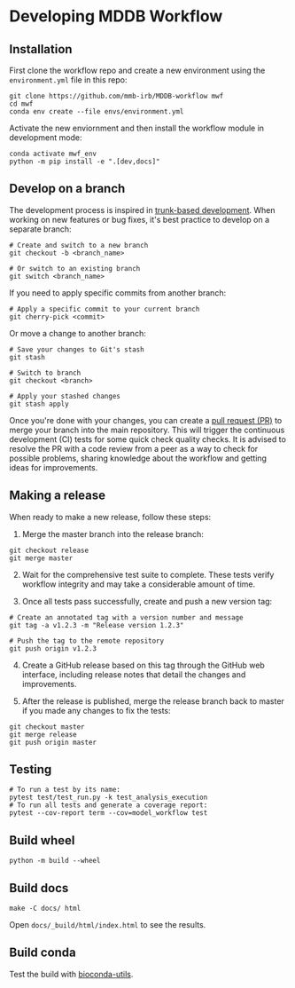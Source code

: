 # Developing MDDB Workflow

## Installation

First clone the workflow repo and create a new environment using the `environment.yml` file in this repo:

``` shell
git clone https://github.com/mmb-irb/MDDB-workflow mwf
cd mwf
conda env create --file envs/environment.yml
```

Activate the new enviornment and then install the workflow module in development mode:

``` shell
conda activate mwf_env
python -m pip install -e ".[dev,docs]"
```

## Develop on a branch

The development process is inspired in [trunk-based development](https://trunkbaseddevelopment.com/). When working on new features or bug fixes, it's best practice to develop on a separate branch:

```shell
# Create and switch to a new branch
git checkout -b <branch_name>

# Or switch to an existing branch
git switch <branch_name>
```
If you need to apply specific commits from another branch:

```shell
# Apply a specific commit to your current branch
git cherry-pick <commit>
```

Or move a change to another branch:
```shell
# Save your changes to Git's stash
git stash

# Switch to branch
git checkout <branch>

# Apply your stashed changes
git stash apply  
```

Once you're done with your changes, you can create a [pull request (PR)](https://github.com/mmb-irb/MDDB-workflow/pulls) to merge your branch into the main repository. This will trigger the continuous development (CI) tests for some quick check quality checks. It is advised to resolve the PR  with a code review from a peer as a way to check for possible problems, sharing knowledge about the workflow and getting ideas for improvements.

## Making a release

When ready to make a new release, follow these steps:

1. Merge the master branch into the release branch:

```shell
git checkout release
git merge master
```

2. Wait for the comprehensive test suite to complete. These tests verify workflow integrity and may take a considerable amount of time.

3. Once all tests pass successfully, create and push a new version tag:

```shell
# Create an annotated tag with a version number and message
git tag -a v1.2.3 -m "Release version 1.2.3"

# Push the tag to the remote repository
git push origin v1.2.3
```

4. Create a GitHub release based on this tag through the GitHub web interface, including release notes that detail the changes and improvements.

5. After the release is published, merge the release branch back to master if you made any changes to fix the tests:

```shell
git checkout master
git merge release
git push origin master
``` 

## Testing
```shell
# To run a test by its name:
pytest test/test_run.py -k test_analysis_execution
# To run all tests and generate a coverage report:
pytest --cov-report term --cov=model_workflow test
```

## Build wheel

`python -m build --wheel`

## Build docs

`make -C docs/ html`

Open `docs/_build/html/index.html` to see the results.

## Build conda

Test the build with [bioconda-utils](https://bioconda.github.io/contributor/building-locally.html).